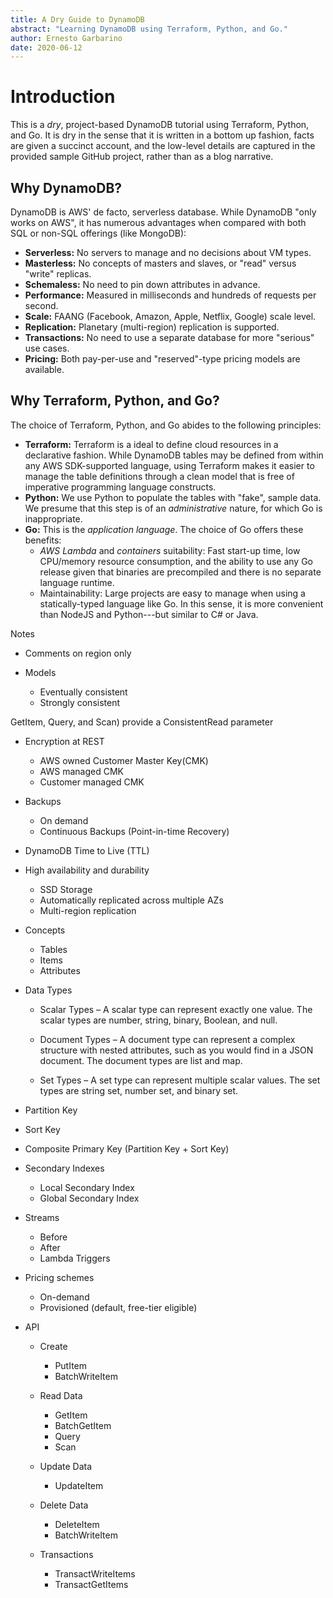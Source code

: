 ```yaml
---
title: A Dry Guide to DynamoDB
abstract: "Learning DynamoDB using Terraform, Python, and Go."
author: Ernesto Garbarino
date: 2020-06-12
---
```


# Introduction

This is a _dry_, project-based DynamoDB tutorial using Terraform, Python, and Go. It is dry in the sense that it is written in a bottom up fashion, facts are given a succinct account, and the low-level details are captured in the provided sample GitHub project, rather than as a blog narrative.

## Why DynamoDB?

DynamoDB is AWS' de facto, serverless database. While DynamoDB "only works on AWS", it has numerous advantages when compared with both SQL or non-SQL offerings (like MongoDB):

* **Serverless:** No servers to manage and no decisions about VM types.
* **Masterless:** No concepts of masters and slaves, or "read" versus "write" replicas.
* **Schemaless:** No need to pin down attributes in advance. 
* **Performance:** Measured in milliseconds and hundreds of requests per second.
* **Scale:** FAANG (Facebook, Amazon, Apple, Netflix, Google) scale level. 
* **Replication:** Planetary (multi-region) replication is supported.
* **Transactions:** No need to use a separate database for more "serious" use cases.
* **Pricing:** Both pay-per-use and "reserved"-type pricing models are available. 

## Why Terraform, Python, and Go?

The choice of Terraform, Python, and Go abides to the following principles:

* **Terraform:** Terraform is a ideal to define cloud resources in a declarative fashion. While DynamoDB tables may be defined from within any AWS SDK-supported language, using Terraform makes it easier to manage the table definitions through a clean model that is free of imperative programming language constructs.
* **Python:** We use Python to populate the tables with "fake", sample data. We presume that this step is of an _administrative_ nature, for which Go is inappropriate.  
* **Go:** This is the _application language_. The choice of Go offers these benefits:
  * _AWS Lambda_ and _containers_ suitability: Fast start-up time, low CPU/memory resource consumption, and the ability to use any Go release given that binaries are precompiled and there is no separate language runtime.
  * Maintainability: Large projects are easy to manage when using a statically-typed language like Go. In this sense, it is more convenient than NodeJS and Python---but similar to C# or Java. 
  


Notes

* Comments on region only

* Models
  * Eventually consistent
  * Strongly consistent

GetItem, Query, and Scan) provide a ConsistentRead parameter


* Encryption at REST
    * AWS owned Customer Master Key(CMK)
    * AWS managed CMK
    * Customer managed CMK

* Backups
    * On demand
    * Continuous Backups (Point-in-time Recovery)

* DynamoDB Time to Live (TTL)

* High availability and durability
    * SSD Storage
    * Automatically replicated across multiple AZs
    * Multi-region replication

* Concepts
  * Tables
  * Items
  * Attributes


* Data Types
  * Scalar Types – A scalar type can represent exactly one value. The scalar types are number, string, binary, Boolean, and null.

  * Document Types – A document type can represent a complex structure with nested attributes, such as you would find in a JSON document. The document types are list and map.

  * Set Types – A set type can represent multiple scalar values. The set types are string set, number set, and binary set.

* Partition Key
* Sort Key
* Composite Primary Key (Partition Key + Sort Key)

* Secondary Indexes
  * Local Secondary Index
  * Global Secondary Index

* Streams
  * Before
  * After
  * Lambda Triggers

* Pricing schemes
  * On-demand
  * Provisioned (default, free-tier eligible)

* API
  * Create
    * PutItem
    * BatchWriteItem

  * Read Data
    * GetItem
    * BatchGetItem
    * Query
    * Scan

  * Update Data
    * UpdateItem

  * Delete Data
    * DeleteItem
    * BatchWriteItem

  * Transactions
    * TransactWriteItems
    * TransactGetItems






